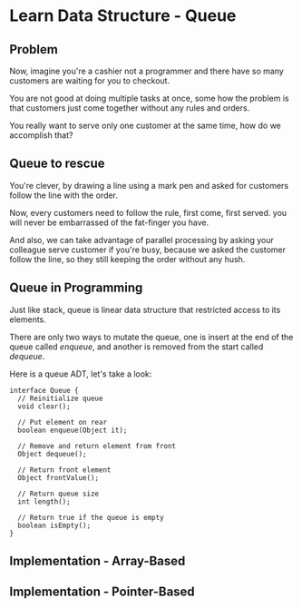 # Learn Data Structure - Queue

## Problem

Now, imagine you're a cashier not a programmer
and there have so many customers are waiting for you to checkout.

You are not good at doing multiple tasks at once,
some how the problem is that customers just come together without any rules and orders.

You really want to serve only one customer at the same time,
how do we accomplish that?

## Queue to rescue

You're clever,
by drawing a line using a mark pen
and asked for customers follow the line with the order.

Now, every customers need to follow the rule, first come, first served.
you will never be embarrassed of the fat-finger you have.

And also, we can take advantage of parallel processing
by asking your colleague serve customer if you're busy,
because we asked the customer follow the line,
so they still keeping the order without any hush.

## Queue in Programming

Just like stack,
queue is linear data structure that restricted access to its elements.

There are only two ways to mutate the queue,
one is insert at the end of the queue called _enqueue_,
and another is removed from the start called _dequeue_.

Here is a queue ADT, let's take a look:

```
interface Queue {
  // Reinitialize queue
  void clear();

  // Put element on rear
  boolean enqueue(Object it);

  // Remove and return element from front
  Object dequeue();

  // Return front element
  Object frontValue();

  // Return queue size
  int length();

  // Return true if the queue is empty
  boolean isEmpty();
}
```

## Implementation - Array-Based

## Implementation - Pointer-Based
